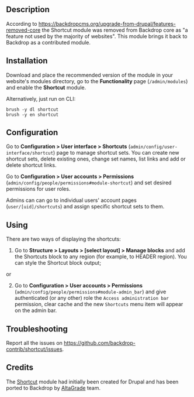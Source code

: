 Description
-----------
According to https://backdropcms.org/upgrade-from-drupal/features-removed-core
the Shortcut module was removed from Backdrop core as "a feature not used by the
majority of websites". This module brings it back to Backdrop as a contributed
module.

Installation
------------
Download and place the recommended version of the module in your website's
modules directory, go to the **Functionality** page (`/admin/modules`) and
enable the **Shortcut** module.

Alternatively, just run on CLI:
```
brush -y dl shortcut
brush -y en shortcut
```

Configuration
-------------

Go to **Configuration > User interface > Shortcuts** (`admin/config/user-interface/shortcut`)
page to manage shortcut sets. You can create new shortcut sets, delete existing
ones, change set names, list links and add or delete shortcut links.

Go to **Configuration > User accounts > Permissions** (`admin/config/people/permissions#module-shortcut`)
and set desired permissions for user roles.  

Admins can can go to individual users' account pages (`user/[uid]/shortcuts`) and
assign specific shortcut sets to them.


Using
-------------

There are two ways of displaying the shortcuts:

1) Go to **Structure > Layouts > [select layout] > Manage blocks** and add the
Shortcuts block to any region (for example, to HEADER region). You can style the
Shortcut block output;

or

2) Go to **Configuration > User accounts > Permissions** (`admin/config/people/permissions#module-admin_bar`)
and give authenticated (or any other) role the `Access administration bar`
permission, clear cache and the new `Shortcuts` menu item will appear on the
admin bar.

Troubleshooting
---------------
Report all the issues on https://github.com/backdrop-contrib/shortcut/issues.

Credits
-------
The [Shortcut](https://www.drupal.org/project/protected_submissions) module had
initially been created for Drupal and has been ported to Backdrop by [AltaGrade](https://www.altagrade.com) team.
